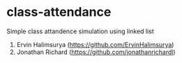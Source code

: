 # class-attendance
Simple class attandence simulation using linked list
1. Ervin Halimsurya (https://github.com/ErvinHalimsurya)
2. Jonathan Richard (https://github.com/jonathanrichardl)
